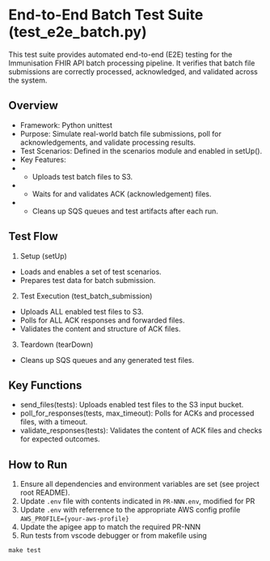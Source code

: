 # End-to-End Batch Test Suite (test_e2e_batch.py)

This test suite provides automated end-to-end (E2E) testing for the Immunisation FHIR API batch processing pipeline. It verifies that batch file submissions are correctly processed, acknowledged, and validated across the system.

## Overview

- Framework: Python unittest
- Purpose: Simulate real-world batch file submissions, poll for acknowledgements, and validate processing results.
- Test Scenarios: Defined in the scenarios module and enabled in setUp().
- Key Features:
-   - Uploads test batch files to S3.
-   - Waits for and validates ACK (acknowledgement) files.
-   - Cleans up SQS queues and test artifacts after each run.

## Test Flow

1. Setup (setUp)

- Loads and enables a set of test scenarios.
- Prepares test data for batch submission.

2. Test Execution (test_batch_submission)

- Uploads ALL enabled test files to S3.
- Polls for ALL ACK responses and forwarded files.
- Validates the content and structure of ACK files.

3. Teardown (tearDown)

- Cleans up SQS queues and any generated test files.

## Key Functions

- send_files(tests): Uploads enabled test files to the S3 input bucket.
- poll_for_responses(tests, max_timeout): Polls for ACKs and processed files, with a timeout.
- validate_responses(tests): Validates the content of ACK files and checks for expected outcomes.

## How to Run

1. Ensure all dependencies and environment variables are set (see project root README).
2. Update `.env` file with contents indicated in `PR-NNN.env`, modified for PR
3. Update `.env` with referrence to the appropriate AWS config profile `AWS_PROFILE={your-aws-profile}`
4. Update the apigee app to match the required PR-NNN
5. Run tests from vscode debugger or from makefile using

```
make test
```

